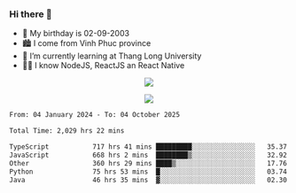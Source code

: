 ### Hi there 👋
- 🎂 My birthday is 02-09-2003
- 🏙️ I come from Vinh Phuc province
- 🌱 I’m currently learning at Thang Long University
- 🧑‍💻 I know NodeJS, ReactJS an React Native
<p align="center"><img src="https://github-readme-stats.vercel.app/api?username=tmquang0209&show_icons=true&theme=gradient"></p>
<p align="center"><img src="https://github-readme-stats.vercel.app/api/top-langs/?username=tmquang0209&hide=scss,css&langs_count=10"></p>
<!--START_SECTION:waka-->

```txt
From: 04 January 2024 - To: 04 October 2025

Total Time: 2,029 hrs 22 mins

TypeScript           717 hrs 41 mins █████████░░░░░░░░░░░░░░░░   35.37 %
JavaScript           668 hrs 2 mins  ████████▒░░░░░░░░░░░░░░░░   32.92 %
Other                360 hrs 29 mins ████▒░░░░░░░░░░░░░░░░░░░░   17.76 %
Python               75 hrs 53 mins  █░░░░░░░░░░░░░░░░░░░░░░░░   03.74 %
Java                 46 hrs 35 mins  ▓░░░░░░░░░░░░░░░░░░░░░░░░   02.30 %
```

<!--END_SECTION:waka-->
